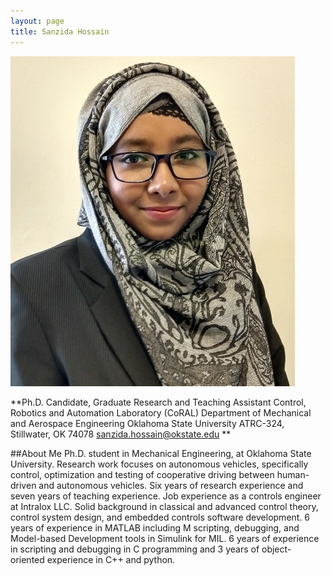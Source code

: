 ```yaml
---
layout: page
title: Sanzida Hossain   
---
```

![Sanzida](/assets/img/prof_pic2.png)

**Ph.D. Candidate, Graduate Research and Teaching Assistant
Control, Robotics and Automation Laboratory (CoRAL)
Department of Mechanical and Aerospace Engineering
Oklahoma State University
ATRC-324, Stillwater, OK 74078
sanzida.hossain@okstate.edu **

##About Me
Ph.D. student in Mechanical Engineering, at Oklahoma State University. 
Research work focuses on autonomous vehicles, specifically control, 
optimization and testing of cooperative driving between human-driven 
and autonomous vehicles. Six years of research experience and seven years 
of teaching experience. Job experience as a controls engineer at Intralox LLC.
Solid background in classical and advanced control theory, control system design,
and embedded controls software development. 6 years of experience in MATLAB including M scripting,
debugging, and Model-based Development tools in Simulink for MIL.	6 years of experience in scripting
and debugging in C programming and 3 years of object-oriented experience in C++ and python.
